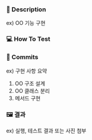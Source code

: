### 📝 Description

ex) OO 기능 구현

### 💻 How To Test


### 💽 Commits

ex)
구현 사항 요약
1. OO 구조 설계
2. OO 클래스 분리
3. 메서드 구현


### 🖼 결과

ex) 실행, 테스트 결과 또는 사진 첨부
